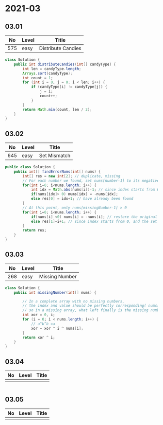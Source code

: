 # 2021-03

## 03.01

| No  | Level | Title              |
| --- | ----- | ------------------ |
| 575 | easy  | Distribute Candies |

```java
class Solution {
    public int distributeCandies(int[] candyType) {
        int len = candyType.length;
        Arrays.sort(candyType);
        int count = 1;
        for (int i = 0, j = 0; i < len; i++) {
            if (candyType[i] != candyType[j]) {
                j = i;
                count++;
            }
        }
        return Math.min(count, len / 2);
    }
}
```

## 03.02

| No  | Level | Title        |
| --- | ----- | ------------ |
| 645 | easy  | Set Mismatch |

```java
public class Solution {
    public int[] findErrorNums(int[] nums) {
        int[] res = new int[2]; // duplicate, missing
        // For each number we found, set nums[number-1] to its negative value (<0)
        for(int i=0; i<nums.length; i++) {
            int idx = Math.abs(nums[i])-1; // since index starts from 0, and the set starts from 1
            if(nums[idx]> 0) nums[idx] = -nums[idx];
            else res[0] = idx+1; // have already been found
        }
        // At this point, only nums[missingNumber-1] > 0
        for(int i=0; i<nums.length; i++) {
            if(nums[i] <0) nums[i] = -nums[i]; // restore the original values
            else res[1]=i+1; // since index starts from 0, and the set starts from 1
        }
        return res;
    }
}
```

## 03.03

| No  | Level | Title          |
| --- | ----- | -------------- |
| 268 | easy  | Missing Number |

```java
class Solution {
    public int missingNumber(int[] nums) {

        // In a complete array with no missing numbers,
        // the index and value should be perfectly corresponding( nums[index] = index),
        // so in a missing array, what left finally is the missing number.
        int xor = 0, i;
        for (i = 0; i < nums.length; i++) {
            // a^b^b =a
            xor = xor ^ i ^ nums[i];
        }
        return xor ^ i;
    }
}
```

## 03.04

| No  | Level | Title |
| --- | ----- | ----- |
|     |       |       |

```java

```

## 03.05

| No  | Level | Title |
| --- | ----- | ----- |
|     |       |       |

```java

```
